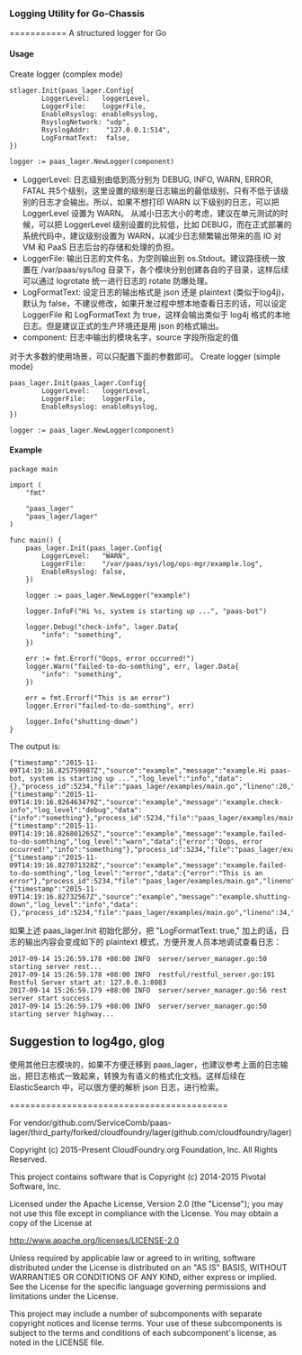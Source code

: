 ### Logging Utility for Go-Chassis 
===========
A structured logger for Go

#### Usage
Create logger (complex mode)
```
stlager.Init(paas_lager.Config{
        LoggerLevel:   loggerLevel,
        LoggerFile:    loggerFile,
        EnableRsyslog: enableRsyslog,
        RsyslogNetwork: "udp",
        RsyslogAddr:    "127.0.0.1:514",
        LogFormatText:  false,
})

logger := paas_lager.NewLogger(component)
```

* LoggerLevel: 日志级别由低到高分别为 DEBUG, INFO, WARN, ERROR, FATAL 共5个级别，这里设置的级别是日志输出的最低级别，只有不低于该级别的日志才会输出。所以，如果不想打印 WARN 以下级别的日志，可以把 LoggerLevel 设置为 WARN。
从减小日志大小的考虑，建议在单元测试的时候，可以把 LoggerLevel 级别设置的比较低，比如 DEBUG，而在正式部署的系统代码中，建议级别设置为 WARN，以减少日志频繁输出带来的高 IO 对 VM 和 PaaS 日志后台的存储和处理的负担。
* LoggerFile: 输出日志的文件名，为空则输出到 os.Stdout。建议路径统一放置在 /var/paas/sys/log 目录下，各个模块分别创建各自的子目录，这样后续可以通过 logrotate 统一进行日志的 rotate 防爆处理。
* LogFormatText: 设定日志的输出格式是 json 还是 plaintext (类似于log4j)，默认为 false，不建议修改，如果开发过程中想本地查看日志的话，可以设定 LoggerFile 和 LogFormatText 为 true，这样会输出类似于 log4j 格式的本地日志。但是建议正式的生产环境还是用 json 的格式输出。
* component: 日志中输出的模块名字，source 字段所指定的值

对于大多数的使用场景，可以只配置下面的参数即可。
Create logger (simple mode)
```
paas_lager.Init(paas_lager.Config{
        LoggerLevel:   loggerLevel,
        LoggerFile:    loggerFile,
        EnableRsyslog: enableRsyslog,
})

logger := paas_lager.NewLogger(component)
```

#### Example
```
package main

import (
	"fmt"

	"paas_lager"
	"paas_lager/lager"
)

func main() {
	paas_lager.Init(paas_lager.Config{
		LoggerLevel:   "WARN",
		LoggerFile:    "/var/paas/sys/log/ops-mgr/example.log",
		EnableRsyslog: false,
	})

	logger := paas_lager.NewLogger("example")

	logger.InfoF("Hi %s, system is starting up ...", "paas-bot")

	logger.Debug("check-info", lager.Data{
		"info": "something",
	})

	err := fmt.Errorf("Oops, error occurred!")
	logger.Warn("failed-to-do-somthing", err, lager.Data{
		"info": "something",
	})

	err = fmt.Errorf("This is an error")
	logger.Error("failed-to-do-somthing", err)

	logger.Info("shutting-down")
}

```

The output is:
```
{"timestamp":"2015-11-09T14:19:16.825759987Z","source":"example","message":"example.Hi paas-bot, system is starting up ...","log_level":"info","data":{},"process_id":5234,"file":"paas_lager/examples/main.go","lineno":20,"method":"main"}{"timestamp":"2015-11-09T14:19:16.826463479Z","source":"example","message":"example.check-info","log_level":"debug","data":{"info":"something"},"process_id":5234,"file":"paas_lager/examples/main.go","lineno":24,"method":"main"}{"timestamp":"2015-11-09T14:19:16.826801265Z","source":"example","message":"example.failed-to-do-somthing","log_level":"warn","data":{"error":"Oops, error occurred!","info":"something"},"process_id":5234,"file":"paas_lager/examples/main.go","lineno":29,"method":"main"}
{"timestamp":"2015-11-09T14:19:16.827071328Z","source":"example","message":"example.failed-to-do-somthing","log_level":"error","data":{"error":"This is an error"},"process_id":5234,"file":"paas_lager/examples/main.go","lineno":32,"method":"main"}
{"timestamp":"2015-11-09T14:19:16.82732567Z","source":"example","message":"example.shutting-down","log_level":"info","data":{},"process_id":5234,"file":"paas_lager/examples/main.go","lineno":34,"method":"main"}
```


如果上述 paas_lager.Init 初始化部分，把 "LogFormatText: true," 加上的话，日志的输出内容会变成如下的 plaintext 模式，方便开发人员本地调试查看日志：
```
2017-09-14 15:26:59.178 +08:00 INFO  server/server_manager.go:50 starting server rest...
2017-09-14 15:26:59.178 +08:00 INFO  restful/restful_server.go:191 Restful Server start at: 127.0.0.1:8083
2017-09-14 15:26:59.179 +08:00 INFO  server/server_manager.go:56 rest server start success.
2017-09-14 15:26:59.179 +08:00 INFO  server/server_manager.go:50 starting server highway...
```

## Suggestion to log4go, glog 
使用其他日志模块的，如果不方便迁移到 paas_lager，也建议参考上面的日志输出，把日志格式一致起来，转换为有语义的格式化文档。这样后续在 ElasticSearch 中，可以很方便的解析 json 日志，进行检索。




==========================================

For vendor/github.com/ServiceComb/paas-lager/third_party/forked/cloudfoundry/lager(github.com/cloudfoundry/lager)

Copyright (c) 2015-Present CloudFoundry.org Foundation, Inc. All Rights Reserved.

This project contains software that is Copyright (c) 2014-2015 Pivotal Software, Inc.

Licensed under the Apache License, Version 2.0 (the "License");
you may not use this file except in compliance with the License.
You may obtain a copy of the License at

   http://www.apache.org/licenses/LICENSE-2.0

Unless required by applicable law or agreed to in writing, software
distributed under the License is distributed on an "AS IS" BASIS,
WITHOUT WARRANTIES OR CONDITIONS OF ANY KIND, either express or implied.
See the License for the specific language governing permissions and
limitations under the License.

This project may include a number of subcomponents with separate
copyright notices and license terms. Your use of these subcomponents
is subject to the terms and conditions of each subcomponent's license,
as noted in the LICENSE file.
